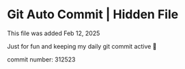 # Git Auto Commit | Hidden File

This file was added Feb 12, 2025

Just for fun and keeping my daily git commit active 🤪

commit number: 312523

